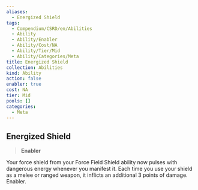 ```yaml
---
aliases:
  - Energized Shield
tags:
  - Compendium/CSRD/en/Abilities
  - Ability
  - Ability/Enabler
  - Ability/Cost/NA
  - Ability/Tier/Mid
  - Ability/Categories/Meta
title: Energized Shield
collection: Abilities
kind: Ability
action: false
enabler: true
cost: NA
tier: Mid
pools: []
categories:
  - Meta
---
```

## Energized Shield  
>**Enabler**
  
Your force shield from your Force Field Shield ability  now pulses with dangerous energy whenever you manifest it. Each time you use your shield as a melee or ranged weapon, it inflicts an additional 3 points of damage. Enabler.